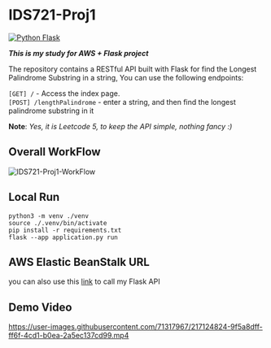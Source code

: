 # IDS721-Proj1
[![Python Flask](https://github.com/june-rains/IDS721-Proj1/actions/workflows/main.yml/badge.svg)](https://github.com/june-rains/IDS721-Proj1/actions/workflows/main.yml)

***This is my study for AWS + Flask project***

The repository contains a RESTful API built with Flask for find the Longest Palindrome Substring in a string, You can use the following endpoints:

`[GET] /` - Access the index page.  
`[POST] /lengthPalindrome` - enter a string, and then find the longest palindrome substring in it

**Note**: <i> Yes, it is Leetcode 5, to keep the API simple, nothing fancy :)</i>

## Overall WorkFlow
![IDS721-Proj1-WorkFlow](https://user-images.githubusercontent.com/71317967/216917868-db0e3436-e9eb-46a2-9e19-90370f83a473.jpg)


## Local Run

```shell
python3 -m venv ./venv
source ./.venv/bin/activate
pip install -r requirements.txt
flask --app application.py run
```

## AWS Elastic BeanStalk URL
you can also use this [link](http://flaskapp-env.eba-7rppqvxb.us-east-1.elasticbeanstalk.com/) to call my Flask API 

## Demo Video

https://user-images.githubusercontent.com/71317967/217124824-9f5a8dff-ff6f-4cd1-b0ea-2a5ec137cd99.mp4

